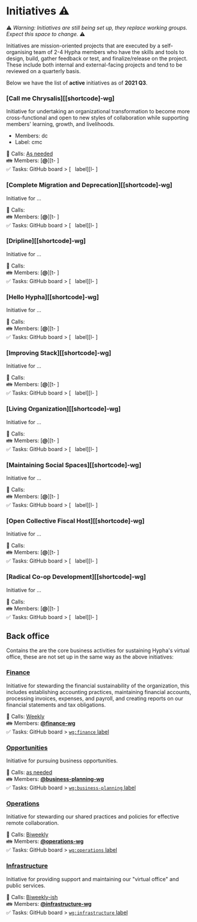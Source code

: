 # Initiatives ⚠️

⚠️ _Warning: Initiatives are still being set up, they replace working groups. Expect this space to change._ ⚠️

Initiatives are mission-oriented projects that are executed by a self-organising team of 2-4 Hypha members who have the skills and tools to design, build, gather feedback or test, and finalize/release on the project. These include both internal and external-facing projects and tend to be reviewed on a quarterly basis. 

Below we have the list of **active** initiatives as of **2021 Q3**.

### [Call me Chrysalis][[shortcode]-wg]

Initiative for undertaking an organizational transformation to become more cross-functional and open to new styles of collaboration while supporting  members' learning, growth, and livelihoods.

- Members: dc
- Label: cmc

📅 Calls: [As needed][calendar]  
👪 Members: [**@**][t- ]  
✅ Tasks: GitHub board > [` ` label][l- ]  

### [Complete Migration and Deprecation][[shortcode]-wg]

Initiative for ...

📅 Calls: [ ][calendar]  
👪 Members: [**@**][t- ]  
✅ Tasks: GitHub board > [` ` label][l- ]  

### [Dripline][[shortcode]-wg]

Initiative for ...

📅 Calls: [ ][calendar]  
👪 Members: [**@**][t- ]  
✅ Tasks: GitHub board > [` ` label][l- ]  

### [Hello Hypha][[shortcode]-wg]

Initiative for ...

📅 Calls: [ ][calendar]  
👪 Members: [**@**][t- ]  
✅ Tasks: GitHub board > [` ` label][l- ]  

### [Improving Stack][[shortcode]-wg]

Initiative for ...

📅 Calls: [ ][calendar]  
👪 Members: [**@**][t- ]  
✅ Tasks: GitHub board > [` ` label][l- ]  

### [Living Organization][[shortcode]-wg]

Initiative for ...

📅 Calls: [ ][calendar]  
👪 Members: [**@**][t- ]  
✅ Tasks: GitHub board > [` ` label][l- ]  

### [Maintaining Social Spaces][[shortcode]-wg]

Initiative for ...

📅 Calls: [ ][calendar]  
👪 Members: [**@**][t- ]  
✅ Tasks: GitHub board > [` ` label][l- ]  

### [Open Collective Fiscal Host][[shortcode]-wg]

Initiative for ...

📅 Calls: [ ][calendar]  
👪 Members: [**@**][t- ]  
✅ Tasks: GitHub board > [` ` label][l- ]  

### [Radical Co-op Development][[shortcode]-wg]

Initiative for ...

📅 Calls: [ ][calendar]  
👪 Members: [**@**][t- ]  
✅ Tasks: GitHub board > [` ` label][l- ]  


## Back office 

Contains the are the core business activities for sustaining Hypha's virtual office, these are not set up in the same way as the above initiatives:

### [Finance][fin-wg]

Initiative for stewarding the financial sustainability of the organization, this includes establishing accounting practices, maintaining financial accounts, processing invoices, expenses, and payroll, and creating reports on our financial statements and tax obligations.

📅 Calls: [Weekly][calendar]   
👪 Members: [**@finance-wg**][t-fin]  
✅ Tasks: GitHub board > [`wg:finance` label][l-fin]  

### [Opportunities][biz-wg]

Initiative for pursuing business opportunities.

📅 Calls: [as needed][calendar]  
👪 Members: [**@business-planning-wg**][t-biz]  
✅ Tasks: GitHub board > [`wg:business-planning` label][l-biz]  

### [Operations][ops-wg]

Initiative for stewarding our shared practices and policies for effective remote collaboration.

📅 Calls: [Biweekly][calendar]  
👪 Members: [**@operations-wg**][t-ops]  
✅ Tasks: GitHub board > [`wg:operations` label][l-ops]  

### [Infrastructure][inf-wg]

Initiative for providing support and maintaining our "virtual office" and public services.

📅 Calls: [Biweekly-ish][calendar]   
👪 Members: [**@infrastructure-wg**][t-inf]  
✅ Tasks: GitHub board > [`wg:infrastructure` label][l-inf]  






<!-- Links: Important -->
[calendar]: https://link.hypha.coop/calendar

<!-- Links: Working Groups -->
[biz-wg]: https://link.hypha.coop/biz-wg
[fin-wg]: https://link.hypha.coop/fin-wg
[gov-wg]: https://link.hypha.coop/gov-wg
[ops-wg]: https://link.hypha.coop/ops-wg
[inf-wg]: https://link.hypha.coop/inf-wg

[l-biz]: https://github.com/orgs/hyphacoop/projects/2?card_filter_query=label:"wg:business-planning"
[l-fin]: https://github.com/orgs/hyphacoop/projects/2?card_filter_query=label:"wg:finance"
[l-gov]: https://github.com/orgs/hyphacoop/projects/2?card_filter_query=label:"wg:governance"
[l-ops]: https://github.com/orgs/hyphacoop/projects/2?card_filter_query=label:"wg:operations"
[l-inf]: https://github.com/orgs/hyphacoop/projects/2?card_filter_query=label:"wg:infrastructure"

[t-biz]: https://github.com/orgs/hyphacoop/teams/business-planning-wg/members
[t-fin]: https://github.com/orgs/hyphacoop/teams/finance-wg/members
[t-gov]: https://github.com/orgs/hyphacoop/teams/governance-wg/members 
[t-ops]: https://github.com/orgs/hyphacoop/teams/operations-wg/members
[t-inf]: https://github.com/orgs/hyphacoop/teams/infrastructure-wg/members
